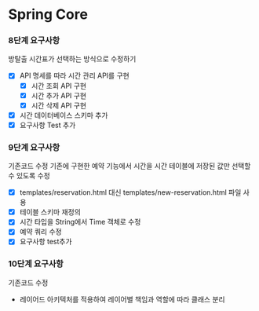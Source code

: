 # Spring Core 

<h3>8단계 요구사항</h3>

방탈출 시간표가 선택하는 방식으로 수정하기

- [x] API 명세를 따라 시간 관리 API를 구현
  - [x] 시간 조회 API 구현
  - [x] 시간 추가 API 구현
  - [x] 시간 삭제 API 구현 
- [x] 시간 데이터베이스 스키마 추가 
- [x] 요구사항 Test 추가

<h3>9단계 요구사항</h3>

기존코드 수정 
기존에 구현한 예약 기능에서 시간을 시간 테이블에 저장된 값만 선택할 수 있도록 수정

- [x] templates/reservation.html 대신 templates/new-reservation.html 파일 사용
- [x] 테이블 스키마 재정의
- [x] 시간 타입을 String에서 Time 객체로 수정
- [x] 예약 쿼리 수정
- [x] 요구사항 test추가

<h3>10단계 요구사항</h3>

기존코드 수정 
- 레이어드 아키텍처를 적용하여 레이어별 책임과 역할에 따라 클래스 분리